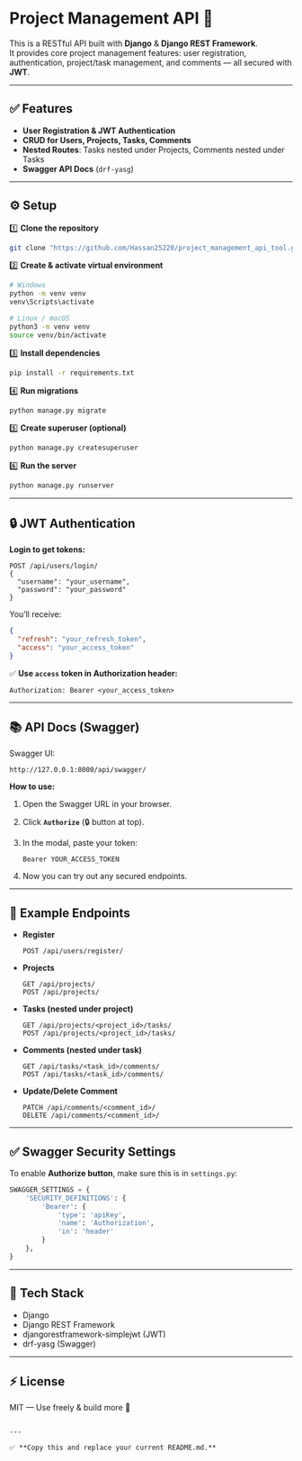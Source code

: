 # Project Management API 🚀

This is a RESTful API built with **Django** & **Django REST Framework**.  
It provides core project management features: user registration, authentication, project/task management, and comments — all secured with **JWT**.

---

## ✅ Features
- **User Registration & JWT Authentication**
- **CRUD for Users, Projects, Tasks, Comments**
- **Nested Routes**: Tasks nested under Projects, Comments nested under Tasks
- **Swagger API Docs** (`drf-yasg`)

---

## ⚙️ Setup

1️⃣ **Clone the repository**
```bash
git clone "https://github.com/Hassan25220/project_management_api_tool.git"

````

2️⃣ **Create & activate virtual environment**

```bash
# Windows
python -m venv venv
venv\Scripts\activate

# Linux / macOS
python3 -m venv venv
source venv/bin/activate
```

3️⃣ **Install dependencies**

```bash
pip install -r requirements.txt
```

4️⃣ **Run migrations**

```bash
python manage.py migrate
```

5️⃣ **Create superuser (optional)**

```bash
python manage.py createsuperuser
```

6️⃣ **Run the server**

```bash
python manage.py runserver
```

---

## 🔒 JWT Authentication

**Login to get tokens:**

```http
POST /api/users/login/
{
  "username": "your_username",
  "password": "your_password"
}
```

You’ll receive:

```json
{
  "refresh": "your_refresh_token",
  "access": "your_access_token"
}
```

✅ **Use `access` token in Authorization header:**

```
Authorization: Bearer <your_access_token>
```

---

## 📚 API Docs (Swagger)

Swagger UI:

```
http://127.0.0.1:8000/api/swagger/
```

**How to use:**

1. Open the Swagger URL in your browser.
2. Click **`Authorize`** (🔒 button at top).
3. In the modal, paste your token:

   ```
   Bearer YOUR_ACCESS_TOKEN
   ```
4. Now you can try out any secured endpoints.

---

## 📌 Example Endpoints

* **Register**

  ```
  POST /api/users/register/
  ```

* **Projects**

  ```
  GET /api/projects/
  POST /api/projects/
  ```

* **Tasks (nested under project)**

  ```
  GET /api/projects/<project_id>/tasks/
  POST /api/projects/<project_id>/tasks/
  ```

* **Comments (nested under task)**

  ```
  GET /api/tasks/<task_id>/comments/
  POST /api/tasks/<task_id>/comments/
  ```

* **Update/Delete Comment**

  ```
  PATCH /api/comments/<comment_id>/
  DELETE /api/comments/<comment_id>/
  ```

---

## ✅ Swagger Security Settings

To enable **Authorize button**, make sure this is in `settings.py`:

```py
SWAGGER_SETTINGS = {
    'SECURITY_DEFINITIONS': {
        'Bearer': {
            'type': 'apiKey',
            'name': 'Authorization',
            'in': 'header'
        }
    },
}
```

---

## 📌 Tech Stack

* Django
* Django REST Framework
* djangorestframework-simplejwt (JWT)
* drf-yasg (Swagger)

---

## ⚡ License

MIT — Use freely & build more 🚀

```

---

✅ **Copy this and replace your current README.md.**  
```
